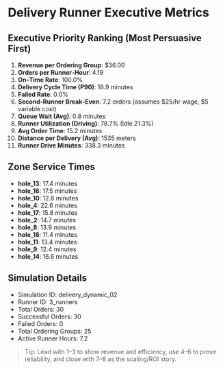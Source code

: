 # Delivery Runner Executive Metrics

## Executive Priority Ranking (Most Persuasive First)
1. **Revenue per Ordering Group**: $36.00
2. **Orders per Runner‑Hour**: 4.19
3. **On‑Time Rate**: 100.0%
4. **Delivery Cycle Time (P90)**: 18.9 minutes
5. **Failed Rate**: 0.0%
6. **Second‑Runner Break‑Even**: 7.2 orders (assumes $25/hr wage, $5 variable cost)
7. **Queue Wait (Avg)**: 0.8 minutes
8. **Runner Utilization (Driving)**: 78.7% (Idle 21.3%)
9. **Avg Order Time**: 15.2 minutes
10. **Distance per Delivery (Avg)**: 1535 meters
11. **Runner Drive Minutes**: 338.3 minutes

## Zone Service Times
- **hole_13**: 17.4 minutes
- **hole_16**: 17.5 minutes
- **hole_10**: 12.8 minutes
- **hole_4**: 22.6 minutes
- **hole_17**: 15.8 minutes
- **hole_2**: 14.7 minutes
- **hole_8**: 13.9 minutes
- **hole_18**: 11.4 minutes
- **hole_11**: 13.4 minutes
- **hole_9**: 12.4 minutes
- **hole_14**: 16.6 minutes


## Simulation Details
- Simulation ID: delivery_dynamic_02
- Runner ID: 3_runners
- Total Orders: 30
- Successful Orders: 30
- Failed Orders: 0
- Total Ordering Groups: 25
- Active Runner Hours: 7.2

> Tip: Lead with 1–3 to show revenue and efficiency, use 4–6 to prove reliability, and close with 7–8 as the scaling/ROI story.

